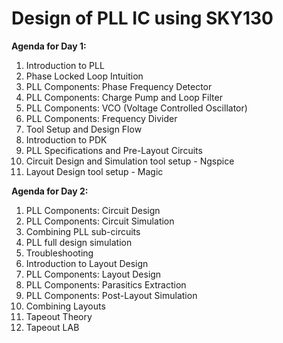 # Design of PLL IC using SKY130

<b> Agenda for Day 1: </b> <br>

1. Introduction to PLL
2. Phase Locked Loop Intuition
3. PLL Components: Phase Frequency Detector
4. PLL Components: Charge Pump and Loop Filter
5. PLL Components: VCO (Voltage Controlled Oscillator)
6. PLL Components: Frequency Divider
7. Tool Setup and Design Flow
8. Introduction to PDK
9. PLL Specifications and Pre-Layout Circuits
10. Circuit Design and Simulation tool setup - Ngspice
11. Layout Design tool setup - Magic

<b> Agenda for Day 2: </b> <br>

1. PLL Components: Circuit Design
2. PLL Components: Circuit Simulation
3. Combining PLL sub-circuits
4. PLL full design simulation
5. Troubleshooting 
6. Introduction to Layout Design
7. PLL Components: Layout Design
8. PLL Components: Parasitics Extraction
9. PLL Components: Post-Layout Simulation
10. Combining Layouts
11. Tapeout Theory
12. Tapeout LAB
